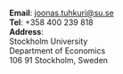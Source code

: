 __Email__: [joonas.tuhkuri@su.se](mailto:joonas.tuhkuri@su.se)  
__Tel__: +358 400 239 818  
__Address__:  
Stockholm University  
Department of Economics  
106 91 Stockholm, Sweden